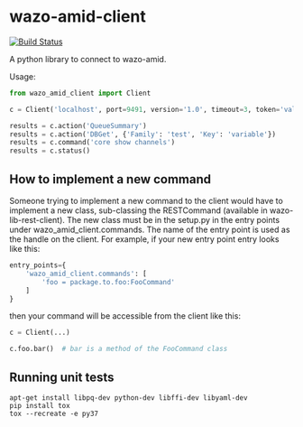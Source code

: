 # wazo-amid-client

[![Build Status](https://jenkins.wazo.community/buildStatus/icon?job=wazo-amid-client)](https://jenkins.wazo.community/job/wazo-amid-client)

A python library to connect to wazo-amid.

Usage:

```python
from wazo_amid_client import Client

c = Client('localhost', port=9491, version='1.0', timeout=3, token='valid-token')

results = c.action('QueueSummary')
results = c.action('DBGet', {'Family': 'test', 'Key': 'variable'})
results = c.command('core show channels')
results = c.status()
```


## How to implement a new command

Someone trying to implement a new command to the client would have to implement a new class,
sub-classing the RESTCommand (available in wazo-lib-rest-client). The new class must be in the
setup.py in the entry points under wazo_amid_client.commands. The name of the entry point is used as
the handle on the client. For example, if your new entry point entry looks like this:

```python
entry_points={
    'wazo_amid_client.commands': [
        'foo = package.to.foo:FooCommand'
    ]
}
```

then your command will be accessible from the client like this:

```python
c = Client(...)

c.foo.bar()  # bar is a method of the FooCommand class
```


Running unit tests
------------------

```
apt-get install libpq-dev python-dev libffi-dev libyaml-dev
pip install tox
tox --recreate -e py37
```
